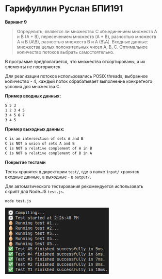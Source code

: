 # Гарифуллин Руслан БПИ191

**Вариант 9**

> Определить, является ли множество С объединением множеств A и B (A + B), пересечением множеств (A * B), разностью множеств А и B (A\\B), разностью множеств В и А (В\\А). Входные данные: множества целых положительных чисел A, B, C. Оптимальное количество потоков выбрать самостоятельно.

В программе предполагается, что множества отсортированы, а их элементы не повторяются.

Для реализации потоков использовались POSIX threads, выбранное количество - 4, каждый поток обрабатывает выполнение конкретного условия для множества С.

**Пример входных данных:**
```
5 5 3
1 2 3 4 5
3 4 5 6 7
3 4 5
```

**Пример выходных данных:**
```
C is an intersection of sets A and B
C is NOT a union of sets A and B
C is NOT a relative complement of A in B
C is NOT a relative complement of B in A
```

**Покрытие тестами**

Тесты хранятся в директории `test/`, где в папке `input/` хранятся входные данные, а выходные - в `output/`.

Для автоматического тестирования рекомендуется использовать скрипт для Node.JS `test.js`.

```bash
node test.js
```

![tests.png](tests.png)